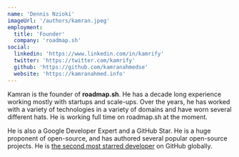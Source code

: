```yaml
---
name: 'Dennis Nzioki'
imageUrl: '/authors/kamran.jpeg'
employment:
  title: 'Founder'
  company: 'roadmap.sh'
social:
  linkedin: 'https://www.linkedin.com/in/kamrify'
  twitter: 'https://twitter.com/kamrify'
  github: 'https://github.com/kamranahmedse'
  website: 'https://kamranahmed.info'
---
```


Kamran is the founder of **roadmap.sh**. He has a decade long experience working mostly with startups and scale-ups. Over the years, he has worked with a variety of technologies in a variety of domains and have worn several different hats. He is working full time on roadmap.sh at the moment.

He is also a Google Developer Expert and a GitHub Star. He is a huge proponent of open-source, and has authored several popular open-source projects. He is [the second most starred developer](https://twitter.com/kamrify/status/1750345095587754382) on GitHub globally.